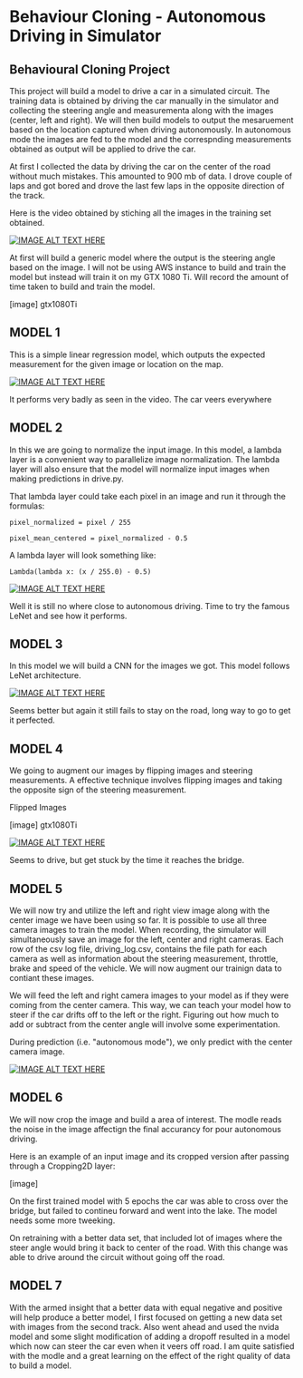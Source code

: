 # Behaviour Cloning - Autonomous Driving in Simulator
## Behavioural Cloning Project

This project will build a model to drive a car in a simulated circuit. The training data is obtained by driving the car manually in the simulator and collecting the steering angle and measurementa along with the images (center, left and right). We will then build models to output the mesaruement based on the location captured when driving autonomously. In autonomous mode the images are fed to the model and the correspnding measurements obtained as output will be applied to drive the car.

At first I collected the data by driving the car on the center of the road without much mistakes. This amounted to 900 mb of data. I drove couple of laps and got bored and drove the last few laps in the opposite direction of the track.

Here is the video obtained by stiching all the images in the training set obtained.

[![IMAGE ALT TEXT HERE](https://img.youtube.com/vi/YOUTUBE_VIDEO_ID_HERE/0.jpg)](https://www.youtube.com/watch?v=YOUTUBE_VIDEO_ID_HERE)

At first will build a generic model where the output is the steering angle based on the image. I will not be using AWS instance to build and train the model but instead will train it on my GTX 1080 Ti. Will record the amount of time taken to build and train the model.

[image] gtx1080Ti

## MODEL 1

This is a simple linear regression model, which outputs the expected measurement for the given image or location on the map.

[![IMAGE ALT TEXT HERE](https://youtu.be/E5XF0RpSkrI/0.jpg)](https://youtu.be/E5XF0RpSkrI)

It performs very badly as seen in the video. The car veers everywhere

## MODEL 2

In this we are going to normalize the input image. In this model, a lambda layer is a convenient way to parallelize image normalization. The lambda layer will also ensure that the model will normalize input images when making predictions in drive.py.

That lambda layer could take each pixel in an image and run it through the formulas:
```
pixel_normalized = pixel / 255

pixel_mean_centered = pixel_normalized - 0.5
```
A lambda layer will look something like:
```
Lambda(lambda x: (x / 255.0) - 0.5)
```

[![IMAGE ALT TEXT HERE](https://youtu.be/PHPITs18BjM/0.jpg)](https://youtu.be/PHPITs18BjM)

Well it is still no where close to autonomous driving. Time to try the famous LeNet and see how it performs.

## MODEL 3

In this model we will build a CNN for the images we got. This model follows LeNet architecture.

[![IMAGE ALT TEXT HERE](https://youtu.be/Zi3V4CIJxEo)](https://youtu.be/Zi3V4CIJxEo)

Seems better but again it still fails to stay on the road, long way to go to get it perfected.

## MODEL 4

We going to augment our images by flipping images and steering measurements. A effective technique involves flipping images and taking the opposite sign of the steering measurement. 

Flipped Images

[image] gtx1080Ti

[![IMAGE ALT TEXT HERE](https://youtu.be/cW4aDtf9W-g/0.jpg)](https://youtu.be/cW4aDtf9W-g)

Seems to drive, but get stuck by the time it reaches the bridge.

## MODEL 5

We will now try and utilize the left and right view image along with the center image we have been using so far. It is  possible to use all three camera images to train the model. When recording, the simulator will simultaneously save an image for the left, center and right cameras. Each row of the csv log file, driving_log.csv, contains the file path for each camera as well as information about the steering measurement, throttle, brake and speed of the vehicle. We will now augment our trainign data to contiant these images.

We will feed the left and right camera images to your model as if they were coming from the center camera. This way, we can teach your model how to steer if the car drifts off to the left or the right. Figuring out how much to add or subtract from the center angle will involve some experimentation.

During prediction (i.e. "autonomous mode"), we only predict with the center camera image.

[![IMAGE ALT TEXT HERE](https://img.youtube.com/vi/YOUTUBE_VIDEO_ID_HERE/0.jpg)](https://www.youtube.com/watch?v=YOUTUBE_VIDEO_ID_HERE)

## MODEL 6

We will now crop the image and build a area of interest. The modle reads the noise in the image affectign the final accurancy for pour autonomous driving.

Here is an example of an input image and its cropped version after passing through a Cropping2D layer:

[image]

On the first trained model with 5 epochs the car was able to cross over the bridge, but failed to contineu forward and went into the lake. The model needs some more tweeking.

On retraining with a better data set, that included lot of images where the steer angle would bring it back to center of the road. With this change was able to drive around the circuit without going off the road.

## MODEL 7

With the armed insight that a better data with equal negative and positive will help produce a better model, I first focused on getting a new data set with images from the second track. 
Also went ahead and used the nvida model and some slight modification of adding a dropoff resulted in a model which now can steer the car even when it veers off road. I am quite satisfied with the modle and a great learning on the effect of the right quality of data to build a model.
